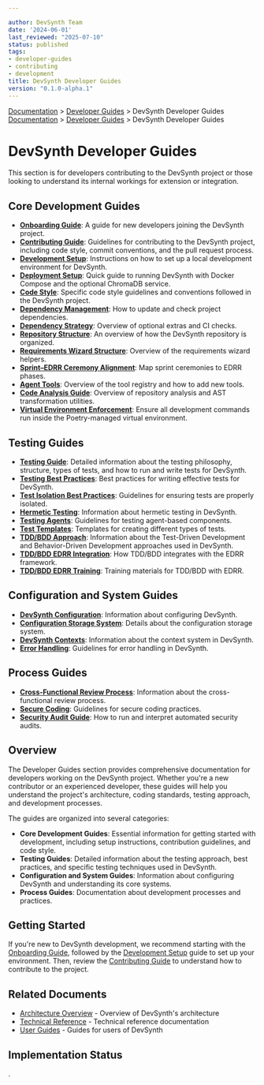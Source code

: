 ```yaml
---

author: DevSynth Team
date: '2024-06-01'
last_reviewed: "2025-07-10"
status: published
tags:
- developer-guides
- contributing
- development
title: DevSynth Developer Guides
version: "0.1.0-alpha.1"
---
```

<div class="breadcrumbs">
<a href="../index.md">Documentation</a> &gt; <a href="index.md">Developer Guides</a> &gt; DevSynth Developer Guides
</div>

<div class="breadcrumbs">
<a href="../index.md">Documentation</a> &gt; <a href="index.md">Developer Guides</a> &gt; DevSynth Developer Guides
</div>

# DevSynth Developer Guides

This section is for developers contributing to the DevSynth project or those looking to understand its internal workings for extension or integration.

## Core Development Guides

- **[Onboarding Guide](onboarding.md)**: A guide for new developers joining the DevSynth project.
- **[Contributing Guide](contributing.md)**: Guidelines for contributing to the DevSynth project, including code style, commit conventions, and the pull request process.
- **[Development Setup](development_setup.md)**: Instructions on how to set up a local development environment for DevSynth.
- **[Deployment Setup](deployment_setup.md)**: Quick guide to running DevSynth with Docker Compose and the optional ChromaDB service.
- **[Code Style](code_style.md)**: Specific code style guidelines and conventions followed in the DevSynth project.
- **[Dependency Management](dependency_management.md)**: How to update and check project dependencies.
- **[Dependency Strategy](dependencies.md)**: Overview of optional extras and CI checks.
- **[Repository Structure](../repo_structure.md)**: An overview of how the DevSynth repository is organized.
- **[Requirements Wizard Structure](requirements_wizard_structure.md)**: Overview of the requirements wizard helpers.
- **[Sprint–EDRR Ceremony Alignment](sprint_edrr_ceremony_alignment.md)**: Map sprint ceremonies to EDRR phases.
- **[Agent Tools](agent_tools.md)**: Overview of the tool registry and how to add new tools.
- **[Code Analysis Guide](code_analysis.md)**: Overview of repository analysis and AST transformation utilities.
- **[Virtual Environment Enforcement](virtual_environment_enforcement.md)**: Ensure all development commands run inside the Poetry-managed virtual environment.

## Testing Guides

- **[Testing Guide](testing.md)**: Detailed information about the testing philosophy, structure, types of tests, and how to run and write tests for DevSynth.
- **[Testing Best Practices](testing_best_practices.md)**: Best practices for writing effective tests for DevSynth.
- **[Test Isolation Best Practices](test_isolation_best_practices.md)**: Guidelines for ensuring tests are properly isolated.
- **[Hermetic Testing](hermetic_testing.md)**: Information about hermetic testing in DevSynth.
- **[Testing Agents](testing_agents.md)**: Guidelines for testing agent-based components.
- **[Test Templates](test_templates.md)**: Templates for creating different types of tests.
- **[TDD/BDD Approach](tdd_bdd_approach.md)**: Information about the Test-Driven Development and Behavior-Driven Development approaches used in DevSynth.
- **[TDD/BDD EDRR Integration](tdd_bdd_edrr_integration.md)**: How TDD/BDD integrates with the EDRR framework.
- **[TDD/BDD EDRR Training](tdd_bdd_edrr_training.md)**: Training materials for TDD/BDD with EDRR.

## Configuration and System Guides

- **[DevSynth Configuration](devsynth_configuration.md)**: Information about configuring DevSynth.
- **[Configuration Storage System](configuration_storage_system.md)**: Details about the configuration storage system.
- **[DevSynth Contexts](devsynth_contexts.md)**: Information about the context system in DevSynth.
- **[Error Handling](error_handling.md)**: Guidelines for error handling in DevSynth.

## Process Guides

- **[Cross-Functional Review Process](cross_functional_review_process.md)**: Information about the cross-functional review process.
- **[Secure Coding](secure_coding.md)**: Guidelines for secure coding practices.
- **[Security Audit Guide](security_audits.md)**: How to run and interpret automated security audits.

## Overview

The Developer Guides section provides comprehensive documentation for developers working on the DevSynth project. Whether you're a new contributor or an experienced developer, these guides will help you understand the project's architecture, coding standards, testing approach, and development processes.

The guides are organized into several categories:

- **Core Development Guides**: Essential information for getting started with development, including setup instructions, contribution guidelines, and code style.
- **Testing Guides**: Detailed information about the testing approach, best practices, and specific testing techniques used in DevSynth.
- **Configuration and System Guides**: Information about configuring DevSynth and understanding its core systems.
- **Process Guides**: Documentation about development processes and practices.

## Getting Started

If you're new to DevSynth development, we recommend starting with the [Onboarding Guide](onboarding.md), followed by the [Development Setup](development_setup.md) guide to set up your environment. Then, review the [Contributing Guide](contributing.md) to understand how to contribute to the project.

## Related Documents

- [Architecture Overview](../architecture/overview.md) - Overview of DevSynth's architecture
- [Technical Reference](../technical_reference/index.md) - Technical reference documentation
- [User Guides](../user_guides/index.md) - Guides for users of DevSynth
## Implementation Status

.
